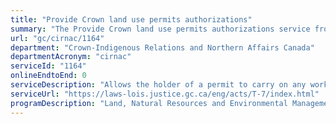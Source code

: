 ```yaml
---
title: "Provide Crown land use permits authorizations"
summary: "The Provide Crown land use permits authorizations service from Crown-Indigenous Relations and Northern Affairs Canada is not available end-to-end online, according to the GC Service Inventory."
url: "gc/cirnac/1164"
department: "Crown-Indigenous Relations and Northern Affairs Canada"
departmentAcronym: "cirnac"
serviceId: "1164"
onlineEndtoEnd: 0
serviceDescription: "Allows the holder of a permit to carry on any work or undertaking on Crown lands."
serviceUrl: "https://laws-lois.justice.gc.ca/eng/acts/T-7/index.html"
programDescription: "Land, Natural Resources and Environmental Management"
---
```

